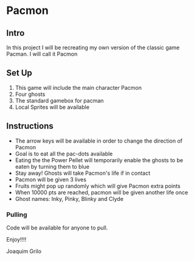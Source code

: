 # Pacmon

## Intro

In this project I will be recreating my own version of the classic game Pacman. I will call it Pacmon

## Set Up

1. This game will include the main character Pacmon
2. Four ghosts
3. The standard gamebox for pacman
4. Local Sprites will be available

## Instructions

- The arrow keys will be available in order to change the direction of Pacmon
- Goal is to eat all the pac-dots available
- Eating the the Power Pellet will temporarily enable the ghosts to be eaten by turning them to blue
- Stay away! Ghosts will take Pacmon's life if in contact
- Pacmon will be given 3 lives
- Fruits might pop up randomly which will give Pacmon extra points
- When 10000 pts are reached, pacmon will be given another life once
- Ghost names: Inky, Pinky, Blinky and Clyde

### Pulling
Code will be available for anyone to pull.

Enjoy!!!!

Joaquim Grilo